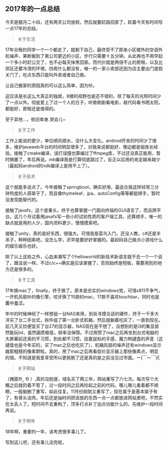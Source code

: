 ## 2017年的一点总结
今天是腊月二十四，还有两天公司放假，然后就要赶路回家了，趁着今天有时间写一点17年的总结。

>关于生活

17年合租的同学一个一个都走了，就剩下自己，最终受不了原来小区楼外的空调外机噪声，果断搬到了离公司更近的小区，步行只需要十五分钟。从此再也不用早起一个多小时赶公交了，也不必每天抹黑回家。而代价就是两倍不止的房租，以及比郊区还要冷清的环境，四周什么都没有，唯一的一家小卖部还因为店主要出门度假关门了，吃点东西只能叫外卖或者自己做。

让自己搬家的原因真的可以这么简单，因为吵。

这应该是长这么大真正的独居，8楼的视野也是还不错的，除了每天的光照时间少了一点以外。彻底爱上了过一个人的日子，听歌刷剧看电影，敲代码看书晒太阳，都挺好，房租还是值得的。

至于其他...，依旧单身.哭会儿~

>关于工作

工作上能说的更少，单位顺风顺水，没什么大变化。android开发的时间少了很多，维护javaweb平台的时间明显增多了，对我来说都挺好，哪边都是锻炼长经验。接触了cmake编译，误打误撞也算编过了ffmpeg库，不过还没真正能用，暂时搁置了，年后再说。mk编译我是打算彻底跳过了，反正以后用的肯定越来越少（最起码android的ndk编译上是用不上了）。

>关于技术

这个就能多说点了。今年接触了springboot，确实好用，最适合我这样经常三分钟热度的人搭架子了，而且像thymeleaf、jpa、autoConfig等等都挺顺手，暂时没发现能替代的。

接触了javafx，这个是重头，终于也算掌握一门面向终端的GUI语言了，而且跨平台。这几个月试着用javafx写一些小的试验性质的客户端工具，还算顺手，唯一的缺点就是用的人少，国内资料更少，慢慢摸索吧。

接触了unity，真的是好东西，很强大。可惜我是菜鸟入门，还没人教，c#还是半吊子，种种因素吧，没怎么学，迟早是要好好掌握的。最起码自己做点小游戏什么的娱乐娱乐也好。

除了以上这些之外，心血来潮写了个helloworld的新技术新语言就不去一个一个说了，跟没说一样。不过c/c++确实是应该掌握了，否则始终是短板，需要用到的地方还是很多的。

>关于工具

17年换mac了，finally，终于换了。原本是忠实的windows党，可惜x811不争气，一开机风扇吵的像引擎，咬牙换了15款的mac，17款不喜欢touchbar，同时也是囊中羞涩。

年中的时候神经了一样想组一台NAS来用，到处寻摸合适的硬件，终于一千多大洋买了台二手台式，拆件组了第一台卧式机箱，然后就躺着吃灰了，一直到现在。前几天又捡便宜买了台27的显示器，NAS现在是不想了，没想到的是i3的集显居然能玩lol，虽然画质极低，帧率没保障。不过用惯了mac之后再坐到台式电脑的大屏幕前还真的不习惯，到处都不习惯，技嘉鼠标的手感，魔力鸭键盘的声音（这键盘也是今年买的，买了mac之后也吃灰了），机箱风扇的噪声还有windows显示器那粗糙的像素颗粒。真的，用了mac之后再看低价显示器上那些像素点，明显的很。不知道是我爱享受所以更挑剔了还是真的是之前没见过市面。ー(￣～￣)ξ

>关于网站

（掩面Ծ‸ Ծ ）,真的没脸提，域名买了两三年，网站重写了六七次。每次写个大概之后就扔着不管了，过一段时间之后再捡起之前的代码，哪儿哪儿看着都不顺眼，一股脑删了重写，如此往复。11月份刚刚又重写了，现在属于是基本架子有了，有骨头没肉，年后还是抽时间把该放的东西一点一点都放进网站里吧，不然实在太丢人了。短时间不去重构了，顶多打点补丁加点功能什么的，先维护一段时间再说。

>关于明年

18年啊，重要的一年，该考虑很多事儿了。

写到这儿吧，还有事儿没完呢。
